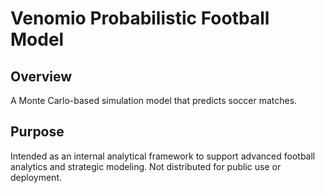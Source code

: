 # Venomio Probabilistic Football Model

## Overview  
A Monte Carlo-based simulation model that predicts soccer matches.

## Purpose  
Intended as an internal analytical framework to support advanced football analytics and strategic modeling. Not distributed for public use or deployment.

